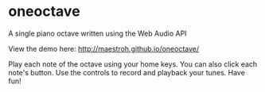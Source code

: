 oneoctave
=========

A single piano octave written using the Web Audio API


View the demo here: http://maestroh.github.io/oneoctave/


Play each note of the octave using your home keys. You can also click each note's button. Use the controls to record and playback your tunes. Have fun!
